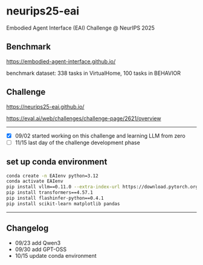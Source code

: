 # neurips25-eai

Embodied Agent Interface (EAI) Challenge @ NeurIPS 2025

## Benchmark

https://embodied-agent-interface.github.io/

benchmark dataset: 338 tasks in VirtualHome, 100 tasks in BEHAVIOR

## Challenge

https://neurips25-eai.github.io/

https://eval.ai/web/challenges/challenge-page/2621/overview


---

- [x] 09/02 started working on this challenge and learning LLM from zero
- [ ] 11/15 last day of the challenge development phase

## set up conda environment
```bash
conda create -n EAIenv python=3.12
conda activate EAIenv
pip install vllm==0.11.0 --extra-index-url https://download.pytorch.org/whl/cu128
pip install transformers==4.57.1
pip install flashinfer-python==0.4.1
pip install scikit-learn matplotlib pandas
```


---

## Changelog

- 09/23 add Qwen3
- 09/30 add GPT-OSS
- 10/15 update conda environment 
